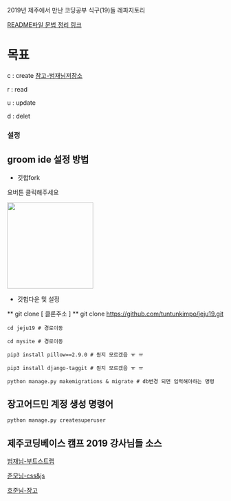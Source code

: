 2019년 제주에서 만난 코딩공부 식구(19)들 레파지토리

[README파일 문법 정리 링크](https://teragoon.wordpress.com/2012/04/04/github%EC%97%90%EC%84%9C-readmemd-%EC%9E%91%EC%84%B1%ED%95%98%EA%B8%B0markdown-%EB%AC%B8%EB%B2%95/)


# 목표

c : create [참고-범재님저장소](https://github.com/beomjae/djangocafelist)

r : read

u : update

d : delet


### 설정

## groom ide 설정 방법

+ 깃헙fork

요버튼 클릭해주세요 

<img width="200" src="https://user-images.githubusercontent.com/12974446/51506545-246e9080-1e30-11e9-8fb0-84912434e068.png">


+ 깃헙다운 및 설정

** git clone [ 클론주소 ]
** git clone https://github.com/tuntunkimpo/jeju19.git

    cd jeju19 # 경로이동
    
    cd mysite # 경로이동
    
    pip3 install pillow==2.9.0 # 뭔지 모르겠음 ㅠ ㅠ 
    
    pip3 install django-taggit # 뭔지 모르겠음 ㅠ ㅠ 
    
    python manage.py makemigrations & migrate # db변경 되면 입력해야하는 명령
    
## 장고어드민 계정 생성 명령어 

    python manage.py createsuperuser

## 제주코딩베이스 캠프 2019 강사님들 소스

[범재님-부트스트랩](https://github.com/beomjae/jejucafe-bootstrap)

[준모님-css&js](https://github.com/tuntunkimpo/junmonim)

[호준님-장고](https://github.com/tuntunkimpo/hojunnim)
